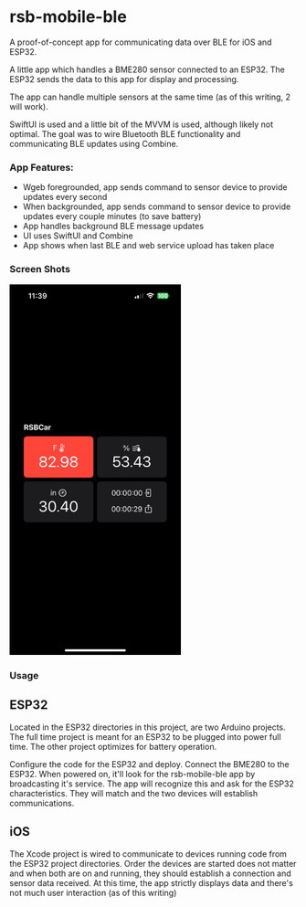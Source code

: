 # rsb-mobile-ble

A proof-of-concept app for communicating data over BLE for iOS and ESP32.

A little app which handles a BME280 sensor connected to an ESP32.  The ESP32 sends the data to this app for display and processing.  

The app can handle multiple sensors at the same time (as of this writing, 2 will work).  

SwiftUI is used and a little bit of the MVVM is used, although likely not optimal.  The goal was to wire Bluetooth BLE functionality and communicating BLE updates using Combine.  

### App Features:
* Wgeb foregrounded, app sends command to sensor device to provide updates every second
* When backgrounded, app sends command to sensor device to provide updates every couple minutes (to save battery)
* App handles background BLE message updates 
* UI uses SwiftUI and Combine
* App shows when last BLE and web service upload has taken place

### Screen Shots

<img src="https://raw.githubusercontent.com/rsbauer/rsb-mobile-ble/main/images/screenshot.PNG" width="300">

### Usage

## ESP32

Located in the ESP32 directories in this project, are two Arduino projects.  The full time project is meant for an ESP32 to be plugged into power full time.  The other project optimizes for battery operation.  

Configure the code for the ESP32 and deploy.  Connect the BME280 to the ESP32.  When powered on, it'll look for the rsb-mobile-ble app by broadcasting it's service.  The app will recognize this and ask for the ESP32 characteristics.  They will match and the two devices will establish communications.  

## iOS

The Xcode project is wired to communicate to devices running code from the ESP32 project directories.  Order the devices are started does not matter and when both are on and running, they should establish a connection and sensor data received.  At this time, the app strictly displays data and there's not much user interaction (as of this writing)


